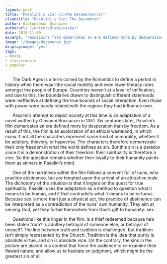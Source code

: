 ```yaml
---
layout: post
title: "Pasolini's Sin: <i>The Decameron</i>"
cleantitle: "Pasolini's Sin: The Decameron"
author: Olatunbosun Osinaike
authorurl: "/writer/OlaOsinaike/"
date: 2015-11-09
excerpt: "Pasolini’s film demarcates an era defined more by desperation than by freedom. As a result of this, the film is an exploration of an ethical wasteland, in which many if not all the characters represent some kind of immorality."
image: "/images/decameron.jpg"
displayimage: "yes"
tags: 
- movie
- classicmovie
- popular
---
```


&nbsp;&nbsp;&nbsp;&nbsp;&nbsp;&nbsp;The Dark Ages is a term coined by the Romantics to define a period in history when there was little social mobility and even lower literacy rates amongst the people of Europe. Countries weren’t at a level of unification, and due to this, the boundaries drawn to distinguish different statehoods were ineffective at defining the true bounds of social interaction. Even those with power were barely related with the regions they had influence over.

&nbsp;&nbsp;&nbsp;&nbsp;&nbsp;&nbsp;Pasolini’s attempt to depict society at this time is an adaptation of a novel written by Giovanni Boccaccio in 1351. Six centuries later, Pasolini’s film demarcates an era defined more by desperation than by freedom. As a result of this, the film is an exploration of an ethical wasteland, in which many if not all the characters represent some kind of immorality, whether it be adultery, thievery, or hypocrisy. The characters therefore demonstrate their only freedom in what the world defines as sin. But this sin is a paradox since it is a demonstration of their freedom: their spirituality is therefore a vice. So the question remains whether their loyalty to their humanity paints them as sinners in Pasolini’s mind.
	
&nbsp;&nbsp;&nbsp;&nbsp;&nbsp;&nbsp;One of the narratives within the film follows a convent full of nuns, who practice abstinence, but are tempted upon the arrival of an attractive male. The dichotomy of the situation is that it lingers on the quest for true spirituality. Pasolini uses the adaptation as a method to question what it means to be human, and if that contradicts what it means to be virtuous. Because sex is more than just a physical act, the practice of abstinence can be interpreted as a contradiction of the nuns’ own humanity. They aim at serving God, yet they forbid themselves from God’s gift to humanity: sex.
	
&nbsp;&nbsp;&nbsp;&nbsp;&nbsp;&nbsp;Questions like this linger in the film. Is a thief redeemed because he’s been stolen from? Is adultery betrayal of someone else, or betrayal of oneself? The line between truth and tradition is challenged, but tradition isn’t simply represented by the Church. Tradition is the idea that purity is absolute virtue, and sin is absolute vice. On the contrary, the sins in the picture are placed in a context that force the audience to re-examine their flawed nature, and allow us to hesitate on judgment, which might be the greatest sin of all.
